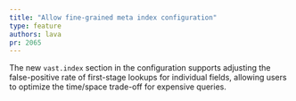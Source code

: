 ```yaml
---
title: "Allow fine-grained meta index configuration"
type: feature
authors: lava
pr: 2065
---
```


The new `vast.index` section in the configuration supports adjusting the
false-positive rate of first-stage lookups for individual fields, allowing
users to optimize the time/space trade-off for expensive queries.

